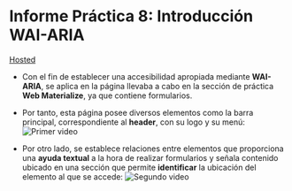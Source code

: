 # Informe Práctica 8: Introducción WAI-ARIA
[Hosted](https://WebMaterialize--pmolmar.repl.co)

- Con el fin de establecer una accesibilidad apropiada mediante **WAI-ARIA**, se aplica en la página llevaba a cabo en la sección de práctica **Web Materialize**, ya que contiene formularios. 

- Por tanto, esta página posee diversos elementos como la barra principal, correspondiente al **header**, con su logo y su menú:
![Primer video]()

- Por otro lado, se establece relaciones entre elementos que proporciona una **ayuda textual** a la hora de realizar formularios y señala contenido ubicado en una sección que permite **identificar** la ubicación del elemento al que se accede:
![Segundo video]()
